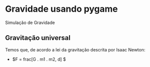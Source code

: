# Gravidade usando pygame
Simulação de Gravidade
## Gravitação universal
Temos que, de acordo a lei da gravitação descrita por Isaac Newton:
- $F = frac[G . m1 . m2, d] $